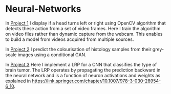 # Neural-Networks

In [Project 1](https://github.com/Seymour22/Neural-networks/blob/main/Project%201%20Action%20detection%20using%20OpenCV.ipynb) I display if a head turns left or right using OpenCV algorithm that detects these action from a set of video frames. Here I train the algorithm on video files rather than dynamic capture from the webcam. This enables to build a model from videos acquired from multiple sources.


In [Project 2](https://github.com/Seymour22/Neural-Networks/blob/main/Project%202%20Histology%20colourisation%20using%20conditional%20GAN.ipynb) I predict the colourisation of histology samples from their grey-scale images using a conditional GAN.


In [Project 3](https://github.com/Seymour22/Neural-networks/blob/main/Project%203%20Layer-wise%20Relevance%20Propagation%20(LRP)%20algorithm%20for%20a%20CNN.ipynb) Here I implement a LRP for a CNN that classifies the type of brain tumor. The LRP operates by propagating the prediction backward in the neural network and is a function of neuron activations and weights as explained in https://link.springer.com/chapter/10.1007/978-3-030-28954-6_10. 
 
